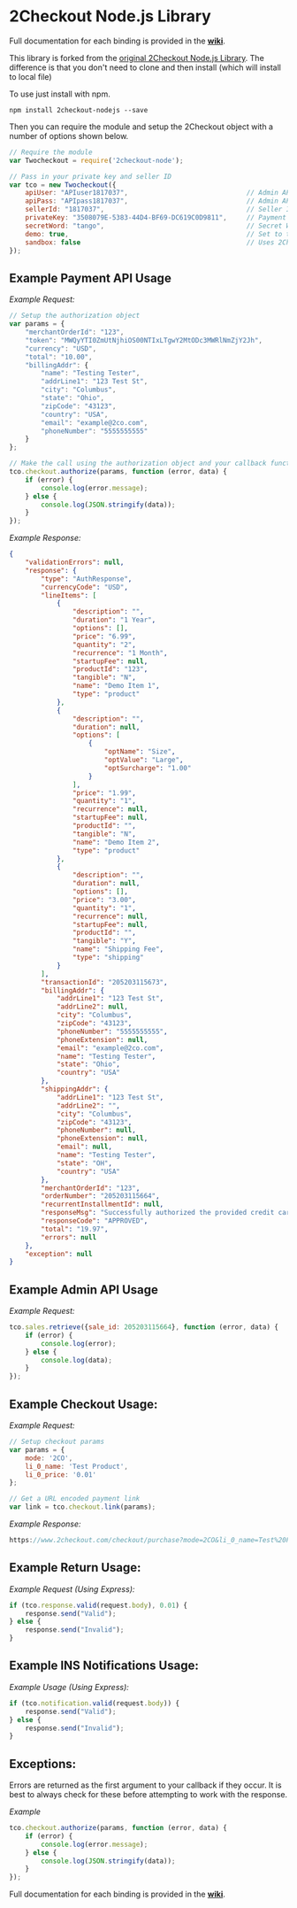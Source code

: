 2Checkout Node.js Library
=====================

Full documentation for each binding is provided in the **[wiki](https://github.com/2Checkout/2checkout-node/wiki)**.

This library is forked from the [original 2Checkout Node.js Library](https://github.com/2Checkout/2checkout-node). The difference is that you don't need to clone and then install (which will install to local file)



To use just install with npm.

```shell
npm install 2checkout-nodejs --save
```

Then you can require the module and setup the 2Checkout object with a number of options shown below.

```javascript
// Require the module
var Twocheckout = require('2checkout-node');

// Pass in your private key and seller ID
var tco = new Twocheckout({
    apiUser: "APIuser1817037",                              // Admin API Username, required for Admin API bindings
    apiPass: "APIpass1817037",                              // Admin API Password, required for Admin API bindings
    sellerId: "1817037",                                    // Seller ID, required for all non Admin API bindings 
    privateKey: "3508079E-5383-44D4-BF69-DC619C0D9811",     // Payment API private key, required for checkout.authorize binding
    secretWord: "tango",                                    // Secret Word, required for response and notification checks
    demo: true,                                             // Set to true if testing response with demo sales
    sandbox: false                                          // Uses 2Checkout sandbox URL for all bindings
});
```

Example Payment API Usage
-----------------

*Example Request:*

```javascript
// Setup the authorization object
var params = {
    "merchantOrderId": "123",
    "token": "MWQyYTI0ZmUtNjhiOS00NTIxLTgwY2MtODc3MWRlNmZjY2Jh",
    "currency": "USD",
    "total": "10.00",
    "billingAddr": {
        "name": "Testing Tester",
        "addrLine1": "123 Test St",
        "city": "Columbus",
        "state": "Ohio",
        "zipCode": "43123",
        "country": "USA",
        "email": "example@2co.com",
        "phoneNumber": "5555555555"
    }
};

// Make the call using the authorization object and your callback function
tco.checkout.authorize(params, function (error, data) {
    if (error) {
        console.log(error.message);
    } else {
        console.log(JSON.stringify(data));
    }
});
```

*Example Response:*

```json
{
    "validationErrors": null,
    "response": {
        "type": "AuthResponse",
        "currencyCode": "USD",
        "lineItems": [
            {
                "description": "",
                "duration": "1 Year",
                "options": [],
                "price": "6.99",
                "quantity": "2",
                "recurrence": "1 Month",
                "startupFee": null,
                "productId": "123",
                "tangible": "N",
                "name": "Demo Item 1",
                "type": "product"
            },
            {
                "description": "",
                "duration": null,
                "options": [
                    {
                        "optName": "Size",
                        "optValue": "Large",
                        "optSurcharge": "1.00"
                    }
                ],
                "price": "1.99",
                "quantity": "1",
                "recurrence": null,
                "startupFee": null,
                "productId": "",
                "tangible": "N",
                "name": "Demo Item 2",
                "type": "product"
            },
            {
                "description": "",
                "duration": null,
                "options": [],
                "price": "3.00",
                "quantity": "1",
                "recurrence": null,
                "startupFee": null,
                "productId": "",
                "tangible": "Y",
                "name": "Shipping Fee",
                "type": "shipping"
            }
        ],
        "transactionId": "205203115673",
        "billingAddr": {
            "addrLine1": "123 Test St",
            "addrLine2": null,
            "city": "Columbus",
            "zipCode": "43123",
            "phoneNumber": "5555555555",
            "phoneExtension": null,
            "email": "example@2co.com",
            "name": "Testing Tester",
            "state": "Ohio",
            "country": "USA"
        },
        "shippingAddr": {
            "addrLine1": "123 Test St",
            "addrLine2": "",
            "city": "Columbus",
            "zipCode": "43123",
            "phoneNumber": null,
            "phoneExtension": null,
            "email": null,
            "name": "Testing Tester",
            "state": "OH",
            "country": "USA"
        },
        "merchantOrderId": "123",
        "orderNumber": "205203115664",
        "recurrentInstallmentId": null,
        "responseMsg": "Successfully authorized the provided credit card",
        "responseCode": "APPROVED",
        "total": "19.97",
        "errors": null
    },
    "exception": null
}
```

Example Admin API Usage
-----------------

*Example Request:*

```javascript
tco.sales.retrieve({sale_id: 205203115664}, function (error, data) {
    if (error) {
        console.log(error);
    } else {
        console.log(data);
    }
});
```

Example Checkout Usage:
-----------------------

*Example Request:*

```javascript
// Setup checkout params
var params = {
    mode: '2CO',
    li_0_name: 'Test Product',
    li_0_price: '0.01'
};

// Get a URL encoded payment link
var link = tco.checkout.link(params);
```

*Example Response:*
```javascript
https://www.2checkout.com/checkout/purchase?mode=2CO&li_0_name=Test%20Product&li_0_price=0.01&sid=1817037
```

Example Return Usage:
---------------------

*Example Request (Using Express):*

```javascript
if (tco.response.valid(request.body), 0.01) {
    response.send("Valid");
} else {
    response.send("Invalid");
}
```

Example INS Notifications Usage:
------------------

*Example Usage (Using Express):*

```javascript
if (tco.notification.valid(request.body)) {
    response.send("Valid");
} else {
    response.send("Invalid");
}
```

Exceptions:
-----------
Errors are returned as the first argument to your callback if they occur. It is best to always check for these before attempting to work with the response.

*Example*

```javascript
tco.checkout.authorize(params, function (error, data) {
    if (error) {
        console.log(error.message);
    } else {
        console.log(JSON.stringify(data));
    }
});
```

Full documentation for each binding is provided in the **[wiki](https://github.com/2Checkout/2checkout-node/wiki)**.
